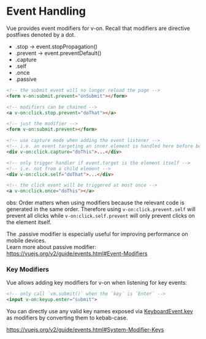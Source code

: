 # Event Handling

Vue provides event modifiers for v-on. Recall that modifiers are directive postfixes denoted by a dot.

- .stop -> event.stopPropagation()
- .prevent -> event.preventDefault()
- .capture
- .self
- .once
- .passive

```HTML
<!-- the submit event will no longer reload the page -->
<form v-on:submit.prevent="onSubmit"></form>

<!-- modifiers can be chained -->
<a v-on:click.stop.prevent="doThat"></a>

<!-- just the modifier -->
<form v-on:submit.prevent></form>

<!-- use capture mode when adding the event listener -->
<!-- i.e. an event targeting an inner element is handled here before being handled by that element -->
<div v-on:click.capture="doThis">...</div>

<!-- only trigger handler if event.target is the element itself -->
<!-- i.e. not from a child element -->
<div v-on:click.self="doThat">...</div>

<!-- the click event will be triggered at most once -->
<a v-on:click.once="doThis"></a>
```

obs: Order matters when using modifiers because the relevant code is generated in the same order. Therefore using `v-on:click.prevent.self` will prevent all clicks while `v-on:click.self.prevent` will only prevent clicks on the element itself.

The .passive modifier is especially useful for improving performance on mobile devices.<br>
Learn more about passive modifier: <br>
https://vuejs.org/v2/guide/events.html#Event-Modifiers

### Key Modifiers

 Vue allows adding key modifiers for v-on when listening for key events:

 ```HTML
<!-- only call `vm.submit()` when the `key` is `Enter` -->
<input v-on:keyup.enter="submit">
```

You can directly use any valid key names exposed via [KeyboardEvent.key](https://developer.mozilla.org/en-US/docs/Web/API/KeyboardEvent/key/Key_Values) as modifiers by converting them to kebab-case.

https://vuejs.org/v2/guide/events.html#System-Modifier-Keys
